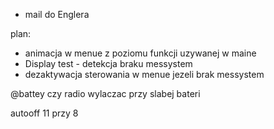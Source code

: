 - mail do Englera


plan:
- animacja w menue z poziomu funkcji uzywanej w maine
- Display test - detekcja braku messystem
- dezaktywacja sterowania w menue jezeli brak messystem

@battey
czy radio wylaczac przy slabej bateri


autooff 11 przy 8